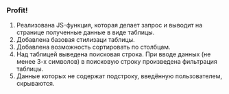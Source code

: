 ### Profit!
1) Реализована JS-функция,
   которая делает запрос и выводит на странице полученные данные в виде таблицы.
2) Добавлена базовая стилизаци таблицы.
3) Добавлена возможность сортировать по столбцам.
4) Над таблицей выведена поисковая строка. 
При вводе данных (не менее 3-х символов) в поисковую строку произведена фильтрация таблицы.
5) Данные которых не содержат подстроку, введённую пользователем, скрываются.

